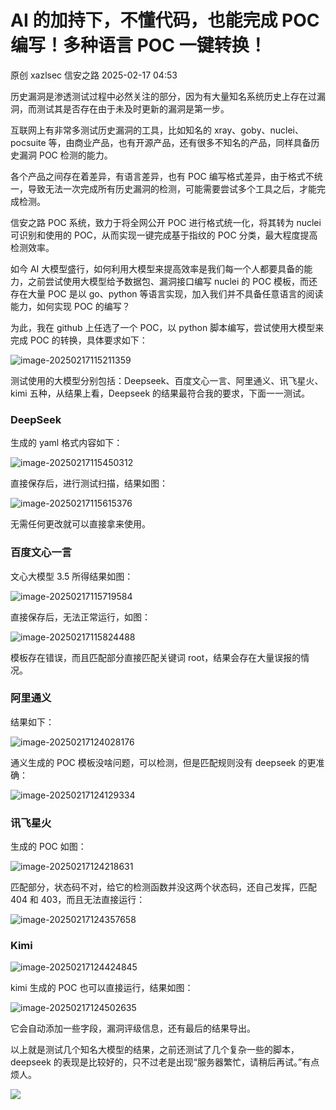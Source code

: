 #  AI 的加持下，不懂代码，也能完成 POC 编写！多种语言 POC 一键转换！   
原创 xazlsec  信安之路   2025-02-17 04:53  
  
历史漏洞是渗透测试过程中必然关注的部分，因为有大量知名系统历史上存在过漏洞，而测试其是否存在由于未及时更新的漏洞是第一步。  
  
互联网上有非常多测试历史漏洞的工具，比如知名的 xray、goby、nuclei、pocsuite 等，由商业产品，也有开源产品，还有很多不知名的产品，同样具备历史漏洞 POC 检测的能力。  
  
各个产品之间存在着差异，有语言差异，也有 POC 编写格式差异，由于格式不统一，导致无法一次完成所有历史漏洞的检测，可能需要尝试多个工具之后，才能完成检测。  
  
信安之路 POC 系统，致力于将全网公开 POC 进行格式统一化，将其转为 nuclei 可识别和使用的 POC，从而实现一键完成基于指纹的 POC 分类，最大程度提高检测效率。  
  
如今 AI 大模型盛行，如何利用大模型来提高效率是我们每一个人都要具备的能力，之前尝试使用大模型给予数据包、漏洞接口编写 nuclei 的 POC 模板，而还存在大量 POC 是以 go、python 等语言实现，加入我们并不具备任意语言的阅读能力，如何实现 POC 的编写？  
  
为此，我在 github 上任选了一个 POC，以 python 脚本编写，尝试使用大模型来完成 POC 的转换，具体要求如下：  
  
![image-20250217115211359](https://mmbiz.qpic.cn/mmbiz_png/sGfPWsuKAffwYRjbVCtTsicTCRicQVcdvvO9CHrRBibRnjJA7l5LH3CIGFz6QXcSibrVM2h50UoBBjNdXes7jfa0kQ/640?wx_fmt=png&from=appmsg "")  
  
测试使用的大模型分别包括：Deepseek、百度文心一言、阿里通义、讯飞星火、kimi 五种，从结果上看，Deepseek 的结果最符合我的要求，下面一一测试。  
### DeepSeek  
  
生成的 yaml 格式内容如下：  
  
![image-20250217115450312](https://mmbiz.qpic.cn/mmbiz_png/sGfPWsuKAffwYRjbVCtTsicTCRicQVcdvv0UHVKicAOthW6CicR6m9V2tbP5Ljtrxg8zTXkKnkYCib8N8iamQqiammM1w/640?wx_fmt=png&from=appmsg "")  
  
直接保存后，进行测试扫描，结果如图：  
  
![image-20250217115615376](https://mmbiz.qpic.cn/mmbiz_png/sGfPWsuKAffwYRjbVCtTsicTCRicQVcdvvELtOPwVUBEOcjo5Deq5qKqwls3d4lnfjUh1O5F3CxjVGf1nPtEqBuQ/640?wx_fmt=png&from=appmsg "")  
  
无需任何更改就可以直接拿来使用。  
### 百度文心一言  
  
文心大模型 3.5 所得结果如图：  
  
![image-20250217115719584](https://mmbiz.qpic.cn/mmbiz_png/sGfPWsuKAffwYRjbVCtTsicTCRicQVcdvvx7BGQqfoict9JEfYo559BNqicic5l7UMWYkAP1q8D1Ur2vQAzSWHdItGQ/640?wx_fmt=png&from=appmsg "")  
  
直接保存后，无法正常运行，如图：  
  
![image-20250217115824488](https://mmbiz.qpic.cn/mmbiz_png/sGfPWsuKAffwYRjbVCtTsicTCRicQVcdvvnSMkl1JAW98qmWDAUA58Tibf9yiaibtFdzWVebJWTgiaT6aiccgiayJoTsCA/640?wx_fmt=png&from=appmsg "")  
  
模板存在错误，而且匹配部分直接匹配关键词 root，结果会存在大量误报的情况。  
### 阿里通义  
  
结果如下：  
  
![image-20250217124028176](https://mmbiz.qpic.cn/mmbiz_png/sGfPWsuKAffwYRjbVCtTsicTCRicQVcdvvoqicwDEuibONqnWolhyFTPC1icVteUgKO6pLNbaibSPbPyQajRGlpDEj5g/640?wx_fmt=png&from=appmsg "")  
  
通义生成的 POC 模板没啥问题，可以检测，但是匹配规则没有 deepseek 的更准确：  
  
![image-20250217124129334](https://mmbiz.qpic.cn/mmbiz_png/sGfPWsuKAffwYRjbVCtTsicTCRicQVcdvvLjrKcNo5onWSk5qmJhR8qoL8t1IUJZOQXrTcs4icy7z4B6JUdue2mVA/640?wx_fmt=png&from=appmsg "")  
### 讯飞星火  
  
生成的 POC 如图：  
  
![image-20250217124218631](https://mmbiz.qpic.cn/mmbiz_png/sGfPWsuKAffwYRjbVCtTsicTCRicQVcdvv4v4uKM5C9Sfq6zz2JbHEcfTeNfvQqdwMlKnAiaGUOG2KBHiaIF2d0OpA/640?wx_fmt=png&from=appmsg "")  
  
匹配部分，状态码不对，给它的检测函数并没这两个状态码，还自己发挥，匹配 404 和 403，而且无法直接运行：  
  
![image-20250217124357658](https://mmbiz.qpic.cn/mmbiz_png/sGfPWsuKAffwYRjbVCtTsicTCRicQVcdvv9I7yaZdtuNwyaDib24Lk6RH9DEiaw84N4zicbibEt2hALvWOFnz4MnTq0w/640?wx_fmt=png&from=appmsg "")  
### Kimi  
  
![image-20250217124424845](https://mmbiz.qpic.cn/mmbiz_png/sGfPWsuKAffwYRjbVCtTsicTCRicQVcdvv8O9wqWtcRia8ESu3I8ic0eW0ej1DRmRrHXFWJ1h6VLBFLkQ4bLbicqN4A/640?wx_fmt=png&from=appmsg "")  
  
kimi 生成的 POC 也可以直接运行，结果如图：  
  
![image-20250217124502635](https://mmbiz.qpic.cn/mmbiz_png/sGfPWsuKAffwYRjbVCtTsicTCRicQVcdvvz65VxZic6zH0fGmcwFIrvwyGaJGmMvWtlrPEUFNbgypE45qhU8wT7hg/640?wx_fmt=png&from=appmsg "")  
  
它会自动添加一些字段，漏洞评级信息，还有最后的结果导出。  
  
以上就是测试几个知名大模型的结果，之前还测试了几个复杂一些的脚本，deepseek 的表现是比较好的，只不过老是出现“服务器繁忙，请稍后再试。”有点烦人。  
  
![](https://mmbiz.qpic.cn/mmbiz_png/sGfPWsuKAfc1ibbG6mEdqV5Xpw0yu9UxtIoLlhiazxU4NakInEiam1mOnHHYw4pVq3nrrCc8tpnn5ictdhmNLUaHuA/640?wx_fmt=png&from=appmsg "")  
  
